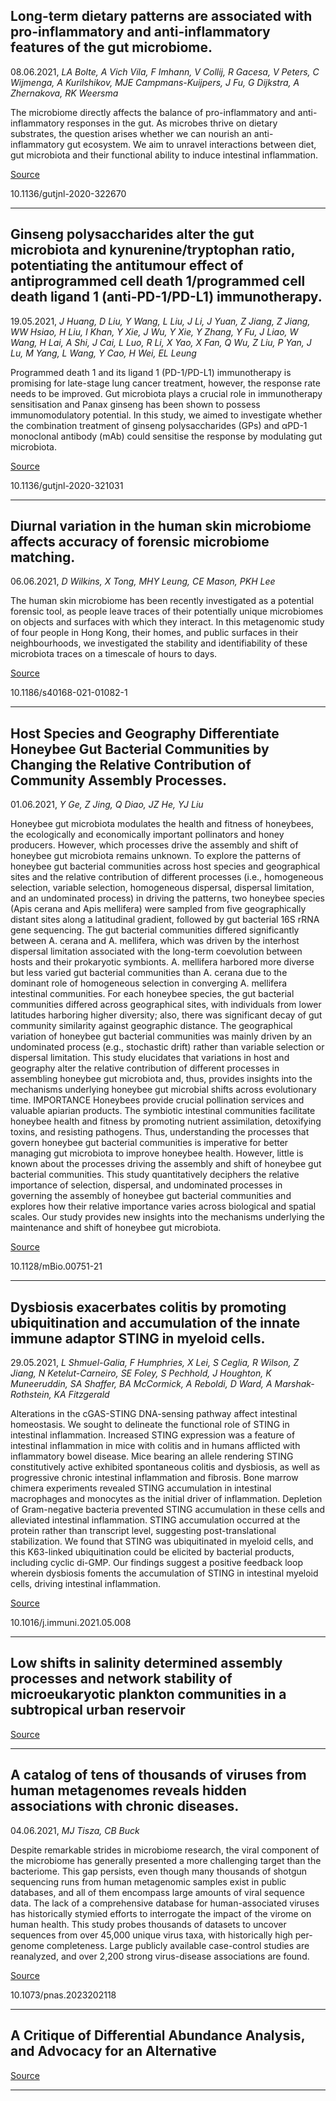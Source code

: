 ## Long-term dietary patterns are associated with pro-inflammatory and anti-inflammatory features of the gut microbiome.
 08.06.2021, _LA Bolte, A Vich Vila, F Imhann, V Collij, R Gacesa, V Peters, C Wijmenga, A Kurilshikov, MJE Campmans-Kuijpers, J Fu, G Dijkstra, A Zhernakova, RK Weersma_


The microbiome directly affects the balance of pro-inflammatory and anti-inflammatory responses in the gut. As microbes thrive on dietary substrates, the question arises whether we can nourish an anti-inflammatory gut ecosystem. We aim to unravel interactions between diet, gut microbiota and their functional ability to induce intestinal inflammation.

[Source](https://gut.bmj.com/content/70/7/1287)

10.1136/gutjnl-2020-322670

---

## Ginseng polysaccharides alter the gut microbiota and kynurenine/tryptophan ratio, potentiating the antitumour effect of antiprogrammed cell death 1/programmed cell death ligand 1 (anti-PD-1/PD-L1) immunotherapy.
 19.05.2021, _J Huang, D Liu, Y Wang, L Liu, J Li, J Yuan, Z Jiang, Z Jiang, WW Hsiao, H Liu, I Khan, Y Xie, J Wu, Y Xie, Y Zhang, Y Fu, J Liao, W Wang, H Lai, A Shi, J Cai, L Luo, R Li, X Yao, X Fan, Q Wu, Z Liu, P Yan, J Lu, M Yang, L Wang, Y Cao, H Wei, EL Leung_


Programmed death 1 and its ligand 1 (PD-1/PD-L1) immunotherapy is promising for late-stage lung cancer treatment, however, the response rate needs to be improved. Gut microbiota plays a crucial role in immunotherapy sensitisation and Panax ginseng has been shown to possess immunomodulatory potential. In this study, we aimed to investigate whether the combination treatment of ginseng polysaccharides (GPs) and αPD-1 monoclonal antibody (mAb) could sensitise the response by modulating gut microbiota.

[Source](https://gut.bmj.com/content/early/2021/05/18/gutjnl-2020-321031)

10.1136/gutjnl-2020-321031

---

## Diurnal variation in the human skin microbiome affects accuracy of forensic microbiome matching.
 06.06.2021, _D Wilkins, X Tong, MHY Leung, CE Mason, PKH Lee_


The human skin microbiome has been recently investigated as a potential forensic tool, as people leave traces of their potentially unique microbiomes on objects and surfaces with which they interact. In this metagenomic study of four people in Hong Kong, their homes, and public surfaces in their neighbourhoods, we investigated the stability and identifiability of these microbiota traces on a timescale of hours to days.

[Source](https://microbiomejournal.biomedcentral.com/articles/10.1186/s40168-021-01082-1)

10.1186/s40168-021-01082-1

---

## Host Species and Geography Differentiate Honeybee Gut Bacterial Communities by Changing the Relative Contribution of Community Assembly Processes.
 01.06.2021, _Y Ge, Z Jing, Q Diao, JZ He, YJ Liu_


Honeybee gut microbiota modulates the health and fitness of honeybees, the ecologically and economically important pollinators and honey producers. However, which processes drive the assembly and shift of honeybee gut microbiota remains unknown. To explore the patterns of honeybee gut bacterial communities across host species and geographical sites and the relative contribution of different processes (i.e., homogeneous selection, variable selection, homogeneous dispersal, dispersal limitation, and an undominated process) in driving the patterns, two honeybee species (Apis cerana and Apis mellifera) were sampled from five geographically distant sites along a latitudinal gradient, followed by gut bacterial 16S rRNA gene sequencing. The gut bacterial communities differed significantly between A. cerana and A. mellifera, which was driven by the interhost dispersal limitation associated with the long-term coevolution between hosts and their prokaryotic symbionts. A. mellifera harbored more diverse but less varied gut bacterial communities than A. cerana due to the dominant role of homogeneous selection in converging A. mellifera intestinal communities. For each honeybee species, the gut bacterial communities differed across geographical sites, with individuals from lower latitudes harboring higher diversity; also, there was significant decay of gut community similarity against geographic distance. The geographical variation of honeybee gut bacterial communities was mainly driven by an undominated process (e.g., stochastic drift) rather than variable selection or dispersal limitation. This study elucidates that variations in host and geography alter the relative contribution of different processes in assembling honeybee gut microbiota and, thus, provides insights into the mechanisms underlying honeybee gut microbial shifts across evolutionary time. IMPORTANCE Honeybees provide crucial pollination services and valuable apiarian products. The symbiotic intestinal communities facilitate honeybee health and fitness by promoting nutrient assimilation, detoxifying toxins, and resisting pathogens. Thus, understanding the processes that govern honeybee gut bacterial communities is imperative for better managing gut microbiota to improve honeybee health. However, little is known about the processes driving the assembly and shift of honeybee gut bacterial communities. This study quantitatively deciphers the relative importance of selection, dispersal, and undominated processes in governing the assembly of honeybee gut bacterial communities and explores how their relative importance varies across biological and spatial scales. Our study provides new insights into the mechanisms underlying the maintenance and shift of honeybee gut microbiota.

[Source](https://journals.asm.org/doi/10.1128/mBio.00751-21)

10.1128/mBio.00751-21

---

## Dysbiosis exacerbates colitis by promoting ubiquitination and accumulation of the innate immune adaptor STING in myeloid cells.
 29.05.2021, _L Shmuel-Galia, F Humphries, X Lei, S Ceglia, R Wilson, Z Jiang, N Ketelut-Carneiro, SE Foley, S Pechhold, J Houghton, K Muneeruddin, SA Shaffer, BA McCormick, A Reboldi, D Ward, A Marshak-Rothstein, KA Fitzgerald_


Alterations in the cGAS-STING DNA-sensing pathway affect intestinal homeostasis. We sought to delineate the functional role of STING in intestinal inflammation. Increased STING expression was a feature of intestinal inflammation in mice with colitis and in humans afflicted with inflammatory bowel disease. Mice bearing an allele rendering STING constitutively active exhibited spontaneous colitis and dysbiosis, as well as progressive chronic intestinal inflammation and fibrosis. Bone marrow chimera experiments revealed STING accumulation in intestinal macrophages and monocytes as the initial driver of inflammation. Depletion of Gram-negative bacteria prevented STING accumulation in these cells and alleviated intestinal inflammation. STING accumulation occurred at the protein rather than transcript level, suggesting post-translational stabilization. We found that STING was ubiquitinated in myeloid cells, and this K63-linked ubiquitination could be elicited by bacterial products, including cyclic di-GMP. Our findings suggest a positive feedback loop wherein dysbiosis foments the accumulation of STING in intestinal myeloid cells, driving intestinal inflammation.

[Source](https://www.cell.com/immunity/fulltext/S1074-7613(21)00214-4)

10.1016/j.immuni.2021.05.008

---

## Low shifts in salinity determined assembly processes and network stability of microeukaryotic plankton communities in a subtropical urban reservoir

[Source](https://microbiomejournal.biomedcentral.com/articles/10.1186/s40168-021-01079-w)

---

## A catalog of tens of thousands of viruses from human metagenomes reveals hidden associations with chronic diseases.
 04.06.2021, _MJ Tisza, CB Buck_


Despite remarkable strides in microbiome research, the viral component of the microbiome has generally presented a more challenging target than the bacteriome. This gap persists, even though many thousands of shotgun sequencing runs from human metagenomic samples exist in public databases, and all of them encompass large amounts of viral sequence data. The lack of a comprehensive database for human-associated viruses has historically stymied efforts to interrogate the impact of the virome on human health. This study probes thousands of datasets to uncover sequences from over 45,000 unique virus taxa, with historically high per-genome completeness. Large publicly available case-control studies are reanalyzed, and over 2,200 strong virus-disease associations are found.

[Source](https://pubmed.ncbi.nlm.nih.gov/34083435/)

10.1073/pnas.2023202118

---

## A Critique of Differential Abundance Analysis, and Advocacy for an Alternative

[Source](https://arxiv.org/abs/2104.07266)

---

